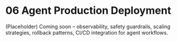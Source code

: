 # 06 Agent Production Deployment

(Placeholder) Coming soon – observability, safety guardrails, scaling strategies, rollback patterns, CI/CD integration for agent workflows.
